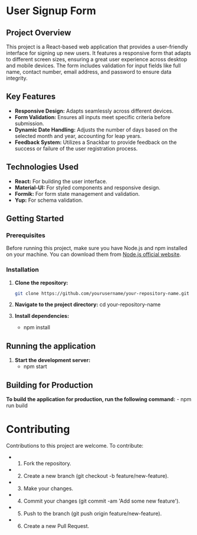 # User Signup Form

## Project Overview

This project is a React-based web application that provides a user-friendly interface for signing up new users. It features a responsive form that adapts to different screen sizes, ensuring a great user experience across desktop and mobile devices. The form includes validation for input fields like full name, contact number, email address, and password to ensure data integrity.

## Key Features

- **Responsive Design:** Adapts seamlessly across different devices.
- **Form Validation:** Ensures all inputs meet specific criteria before submission.
- **Dynamic Date Handling:** Adjusts the number of days based on the selected month and year, accounting for leap years.
- **Feedback System:** Utilizes a Snackbar to provide feedback on the success or failure of the user registration process.

## Technologies Used

- **React:** For building the user interface.
- **Material-UI:** For styled components and responsive design.
- **Formik:** For form state management and validation.
- **Yup:** For schema validation.

## Getting Started

### Prerequisites

Before running this project, make sure you have Node.js and npm installed on your machine. You can download them from [Node.js official website](https://nodejs.org/).

### Installation

1. **Clone the repository:**

   ```bash
   git clone https://github.com/yourusername/your-repository-name.git
2. **Navigate to the project directory:**
    cd your-repository-name

3. **Install dependencies:**
    - npm install


##  Running the application

1. **Start the development server:**
    - npm start


## Building for Production

**To build the application for production, run the following command:**
    - npm run build

# Contributing
Contributions to this project are welcome. To contribute:

- 1. Fork the repository.
- 2. Create a new branch (git checkout -b feature/new-feature).
- 3. Make your changes.
- 4. Commit your changes (git commit -am 'Add some new feature').
- 5. Push to the branch (git push origin feature/new-feature).
- 6. Create a new Pull Request.
